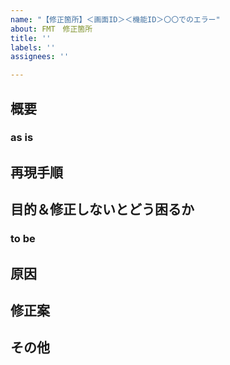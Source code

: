 ```yaml
---
name: "【修正箇所】＜画面ID＞＜機能ID＞〇〇でのエラー"
about: FMT　修正箇所
title: ''
labels: ''
assignees: ''

---
```


## 概要
### as is

## 再現手順

## 目的＆修正しないとどう困るか
### to be

## 原因

## 修正案

## その他
